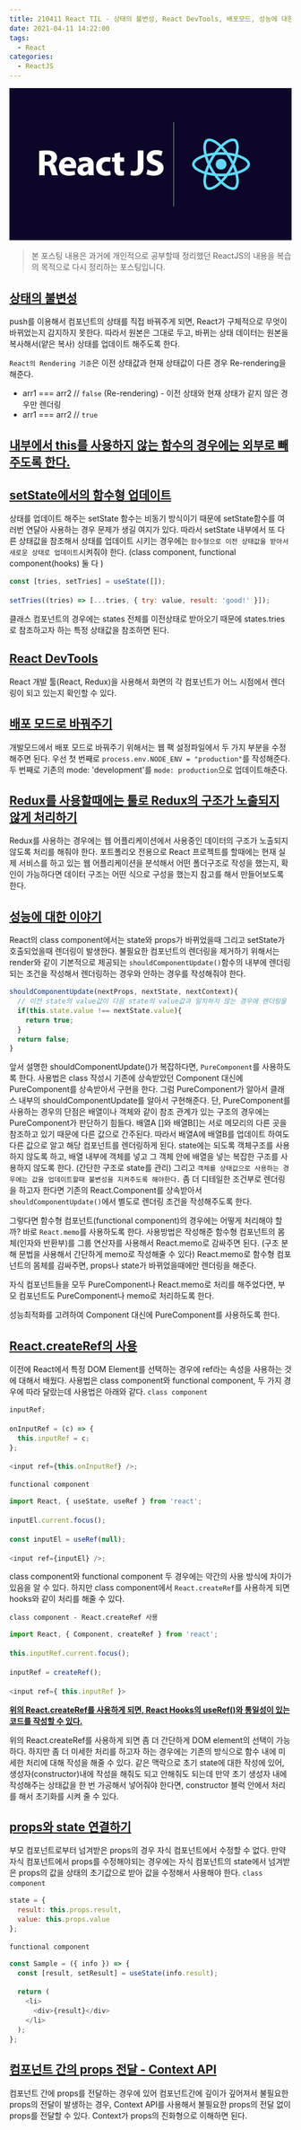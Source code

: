 ```yaml
---
title: 210411 React TIL - 상태의 불변성, React DevTools, 배포모드, 성능에 대한 이야기, React.createRef, props와 state 연결하기
date: 2021-04-11 14:22:00
tags:
  - React
categories:
  - ReactJS
---
```


<div align="center">
  <img src="/images/post_images/react-js-logo.png" alt="React" />
</div>

> 본 포스팅 내용은 과거에 개인적으로 공부할때 정리했던 ReactJS의 내용을 복습의 목적으로 다시 정리하는 포스팅입니다.

## <ins><b>상태의 불변성</b></ins>

push를 이용해서 컴포넌트의 상태를 직접 바꿔주게 되면, React가 구체적으로 무엇이 바뀌었는지 감지하지 못한다. 따라서 원본은 그대로 두고, 바뀌는 상태 데이터는 원본을 복사해서(얕은 복사) 상태를 업데이트 해주도록 한다.

`React의 Rendering 기준`은 이전 상태값과 현재 상태값이 다른 경우 Re-rendering을 해준다.

- arr1 === arr2 // `false` (Re-rendering) - 이전 상태와 현재 상태가 같지 않은 경우만 렌더링
- arr1 === arr2 // `true`

## <ins><b>내부에서 this를 사용하지 않는 함수의 경우에는 외부로 빼주도록 한다.</b></ins>

## <ins><b>setState에서의 함수형 업데이트</b></ins>

상태를 업데이트 해주는 setState 함수는 비동기 방식이기 때문에 setState함수를 여러번 연달아 사용하는 경우 문제가 생길 여지가 있다. 따라서 setState 내부에서 또 다른 상태값을 참조해서 상태를 업데이트 시키는 경우에는 `함수형으로 이전 상태값을 받아서 새로운 상태로 업데이트`시켜줘야 한다.
(class component, functional component(hooks) 둘 다 )

```javascript
const [tries, setTries] = useState([]);

setTries((tries) => [...tries, { try: value, result: 'good!' }]);
```

  <!-- more -->

클래스 컴포넌트의 경우에는 states 전체를 이전상태로 받아오기 때문에 states.tries로 참조하고자 하는 특정 상태값을 참조하면 된다.

## <ins><b>React DevTools</b></ins>

React 개발 툴(React, Redux)을 사용해서 화면의 각 컴포넌트가 어느 시점에서 렌더링이 되고 있는지 확인할 수 있다.

## <ins><b>배포 모드로 바꿔주기</b></ins>

개발모드에서 배포 모드로 바꿔주기 위해서는 웹 팩 설정파일에서 두 가지 부분을 수정해주면 된다.
우선 첫 번째로 `process.env.NODE_ENV = "production"`를 작성해준다.
두 번째로 기존의 mode: 'development'를 `mode: production`으로 업데이트해준다.

## <ins><b>Redux를 사용할때에는 툴로 Redux의 구조가 노출되지 않게 처리하기</b></ins>

Redux를 사용하는 경우에는 웹 어플리케이션에서 사용중인 데이터의 구조가 노출되지 않도록 처리를 해줘야 한다.
포트폴리오 전용으로 React 프로젝트를 할때에는 현재 실제 서비스를 하고 있는 웹 어플리케이션을 분석해서 어떤 폴더구조로 작성을 했는지, 확인이 가능하다면 데이터 구조는 어떤 식으로 구성을 했는지 참고를 해서 만들어보도록 한다.

## <ins><b>성능에 대한 이야기</b></ins>

React의 class component에서는 state와 props가 바뀌었을때 그리고 setState가 호출되었을때 렌더링이 발생한다. 불필요한 컴포넌트의 렌더링을 제거하기 위해서는 render와 같이 기본적으로 제공되는 `shouldComponentUpdate()`함수의 내부에 렌더링되는 조건을 작성해서 렌더링하는 경우와 안하는 경우를 작성해줘야 한다.

```javascript
shouldComponentUpdate(nextProps, nextState, nextContext){
  // 이전 state의 value값이 다음 state의 value값과 일치하지 않는 경우에 렌더링을 한다.
  if(this.state.value !== nextState.value){
    return true;
  }
  return false;
}
```

앞서 설명한 shouldComponentUpdate()가 복잡하다면, `PureComponent`를 사용하도록 한다.
사용법은 class 작성시 기존에 상속받았던 Component 대신에 PureComponent를 상속받아서 구현을 한다. 그럼 PureComponent가 알아서 클래스 내부의 shouldComponentUpdate를 알아서 구현해준다.
단, PureComponent를 사용하는 경우의 단점은 배열이나 객체와 같이 참조 관계가 있는 구조의 경우에는 PureComponent가 판단하기 힘들다. 배열A []와 배열B[]는 서로 메모리의 다른 곳을 참조하고 있기 때문에 다른 값으로 간주된다. 따라서 배열A에 배열B를 업데이트 하여도 다른 값으로 알고 해당 컴포넌트를 렌더링하게 된다.
state에는 되도록 객체구조를 사용하지 않도록 하고, 배열 내부에 객체를 넣고 그 객체 안에 배열을 넣는 복잡한 구조를 사용하지 않도록 한다. (간단한 구조로 state를 관리)
그리고 `객체를 상태값으로 사용하는 경우에는 값을 업데이트할때 불변성을 지켜주도록 해야한다.`
좀 더 디테일한 조건부로 렌더링을 하고자 한다면 기존의 React.Component를 상속받아서 `shouldComponentUpdate()`에서 별도로 렌더링 조건을 작성해주도록 한다.

그렇다면 함수형 컴포넌트(functional component)의 경우에는 어떻게 처리해야 할까? 바로 `React.memo`를 사용하도록 한다.
사용방법은 작성해준 함수형 컴포넌트의 몸체(인자와 반환부)를 그룹 연산자를 사용해서 React.memo로 감싸주면 된다. (구조 분해 문법을 사용해서 간단하게 memo로 작성해줄 수 있다)
React.memo로 함수형 컴포넌트의 몸체를 감싸주면, props나 state가 바뀌었을때에만 렌더링을 해준다.

자식 컴포넌트들을 모두 PureComponent나 React.memo로 처리를 해주었다면, 부모 컴포넌트도 PureComponent나 memo로 처리하도록 한다.

성능최적화를 고려하여 Component 대신에 PureComponent를 사용하도록 한다.

## <ins><b>React.createRef의 사용</b></ins>

이전에 React에서 특정 DOM Element를 선택하는 경우에 ref라는 속성을 사용하는 것에 대해서 배웠다. 사용법은 class component와 functional component, 두 가지 경우에 따라 달랐는데 사용법은 아래와 같다.
`class component`

```javascript
inputRef;

onInputRef = (c) => {
  this.inputRef = c;
};

<input ref={this.onInputRef} />;
```

`functional component`

```javascript
import React, { useState, useRef } from 'react';

inputEl.current.focus();

const inputEl = useRef(null);

<input ref={inputEl} />;
```

class component와 functional component 두 경우에는 약간의 사용 방식에 차이가 있음을 알 수 있다.
하지만 class component에서 `React.createRef`를 사용하게 되면 hooks와 같이 처리를 해줄 수 있다.

`class component - React.createRef 사용`

```javascript
import React, { Component, createRef } from 'react';

this.inputRef.current.focus();

inputRef = createRef();

<input ref={ this.inputRef }>
```

<b><ins>위의 React.createRef를 사용하게 되면, React Hooks의 useRef()와 통일성이 있는 코드를 작성할 수 있다.</ins></b>

위의 React.createRef를 사용하게 되면 좀 더 간단하게 DOM element의 선택이 가능하다. 하지만 좀 더 미세한 처리를 하고자 하는 경우에는 기존의 방식으로 함수 내에 미세한 처리에 대해 작성을 해줄 수 있다.
같은 맥락으로 초기 state에 대한 작성에 있어, 생성자(constructor)내에 작성을 해줘도 되고 안해줘도 되는데 만약 초기 생성자 내에 작성해주는 상태값을 한 번 가공해서 넣어줘야 한다면, constructor 블럭 안에서 처리를 해서 초기화를 시켜 줄 수 있다.

## <ins><b>props와 state 연결하기</b></ins>

부모 컴포넌트로부터 넘겨받은 props의 경우 자식 컴포넌트에서 수정할 수 없다. 만약 자식 컴포넌트에서 props를 수정해야되는 경우에는 자식 컴포넌트의 state에서 넘겨받은 props의 값을 상태의 초기값으로 받아 값을 수정해서 사용해야 한다.
`class component`

```javascript
state = {
  result: this.props.result,
  value: this.props.value
};
```

`functional component`

```javascript
const Sample = ({ info }) => {
  const [result, setResult] = useState(info.result);

  return (
    <li>
      <div>{result}</div>
    </li>
  );
};
```

## <ins><b>컴포넌트 간의 props 전달 - Context API</b></ins>

컴포넌트 간에 props를 전달하는 경우에 있어 컴포넌트간에 깊이가 깊어져서 불필요한 props의 전달이 발생하는 경우, Context API를 사용해서 불필요한 props의 전달 없이 props를 전달할 수 있다.
Context가 props의 진화형으로 이해하면 된다.
